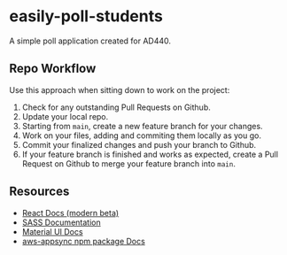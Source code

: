 # easily-poll-students
A simple poll application created for AD440.

## Repo Workflow
Use this approach when sitting down to work on the project:

1. Check for any outstanding Pull Requests on Github.
2. Update your local repo.
3. Starting from `main`, create a new feature branch for your changes.
4. Work on your files, adding and commiting them locally as you go.
5. Commit your finalized changes and push your branch to Github.
6. If your feature branch is finished and works as expected, create a Pull Request on Github to merge your feature branch into `main`.

## Resources
- [React Docs (modern beta)](https://beta.reactjs.org/)
- [SASS Documentation](https://sass-lang.com/documentation/)
- [Material UI Docs](https://mui.com/material-ui/getting-started/overview/)
- [aws-appsync npm package Docs](https://github.com/awslabs/aws-mobile-appsync-sdk-js#readme)